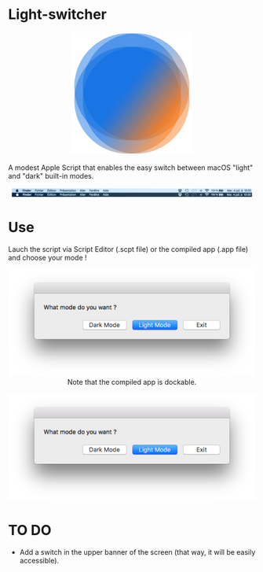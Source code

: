 # Light-switcher

<p align="center">
<img src="./Ressources/Icon.png" />

A modest Apple Script that enables the easy switch between macOS "light" and "dark" built-in modes.
</p>

![Comparison](./Ressources/comparison.png)

# Use

Lauch the script via Script Editor (.scpt file) or the compiled app (.app file) and choose your mode !

<p align="center">
<img src="./Ressources/dialog_box.png" />
Note that the compiled app is dockable.
</p>

![Dialog box](./Ressources/dialog_box.png)


# TO DO

* Add a switch in the upper banner of the screen (that way, it will be easily accessible).

